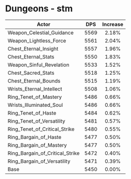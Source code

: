 # Dungeons - stm
| Actor | DPS | Increase |
|---|:---:|:---:|
|Weapon_Celestial_Guidance|5569|2.18%|
|Weapon_Lightless_Force|5561|2.04%|
|Chest_Eternal_Insight|5557|1.96%|
|Chest_Eternal_Stats|5550|1.83%|
|Weapon_Sinful_Revelation|5533|1.52%|
|Chest_Sacred_Stats|5518|1.25%|
|Chest_Eternal_Bounds|5515|1.19%|
|Wrists_Eternal_Intellect|5508|1.06%|
|Ring_Tenet_of_Mastery|5486|0.66%|
|Wrists_Illuminated_Soul|5486|0.66%|
|Ring_Tenet_of_Haste|5484|0.62%|
|Ring_Tenet_of_Versatility|5481|0.57%|
|Ring_Tenet_of_Critical_Strike|5480|0.55%|
|Ring_Bargain_of_Haste|5477|0.50%|
|Ring_Bargain_of_Mastery|5477|0.50%|
|Ring_Bargain_of_Critical_Strike|5472|0.40%|
|Ring_Bargain_of_Versatility|5471|0.39%|
|Base|5450|0.00%|
